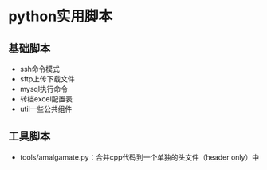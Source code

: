 # python实用脚本

## 基础脚本

- ssh命令模式
- sftp上传下载文件
- mysql执行命令
- 转档excel配置表
- util一些公共组件

## 工具脚本

- tools/amalgamate.py：合并cpp代码到一个单独的头文件（header only）中